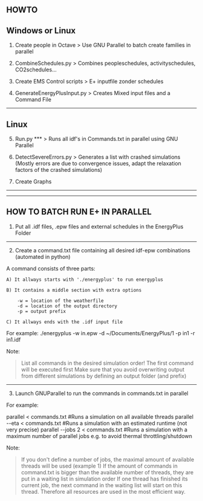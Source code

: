HOWTO
-------------------------------------------------------------------------------------------
Windows or Linux
-------------------------------------------------------------------------------------------

1) Create people in Octave      > Use GNU Parallel to batch create families in parallel

2) CombineSchedules.py          > Combines peopleschedules, activityschedules, CO2schedules...

3) Create EMS Control scripts  > E+ inputfile zonder schedules

4) GenerateEnergyPlusInput.py 	> Creates Mixed input files and a Command File

-------------------------------------------------------------------------------------------
Linux
-------------------------------------------------------------------------------------------

5) Run.py *** 			> Runs all idf's in Commands.txt in parallel using GNU Parallel

6) DetectSevereErrors.py 	> Generates a list with crashed simulations (Mostly errors are due to convergence issues, adapt the relaxation factors of the crashed simulations)

7) Create Graphs  
    
-------------------------------------------------------------------------------------------
***
HOW TO BATCH RUN E+ IN PARALLEL
-------------------------------------------------------------------------------------------

1) Put all .idf files, .epw files and external schedules in the EnergyPlus Folder

-------------------------------------------------------------------------------------------

2) Create a command.txt file containing all desired idf-epw combinations (automated in python)

A command consists of three parts:

	A) It allways starts with './energyplus' to run energyplus

	B) It contains a middle section with extra options

		-w = location of the weatherfile
		-d = location of the output directory
		-p = output prefix

	C) It allways ends with the .idf input file

For example: ./energyplus -w in.epw -d ~/Documents/EnergyPlus/1 -p in1 -r in1.idf

Note:

> List all commands in the desired simulation order! The first command will be executed first
> Make sure that you avoid overwriting output from different simulations by defining an output folder (and prefix)

-------------------------------------------------------------------------------------------

3) Launch GNUParallel to run the commands in commands.txt in parallel

For example:

parallel < commands.txt                 #Runs a simulation on all available threads
parallel --eta < commands.txt 		#Runs a simulation with an estimated runtime (not very precise)
parallel --jobs 2 < commands.txt	#Runs a simulation with a maximum number of parallel jobs e.g. to avoid thermal throttling/shutdown

Note: 

> If you don't define a number of jobs, the maximal amount of available threads will be used (example 1)
> If the amount of commands in command.txt is bigger than the available number of threads, they are put in a waiting list in simulation order
  If one thread has finished its current job, the next command in the waiting list will start on this thread. Therefore all resources are used in the most efficient way.
